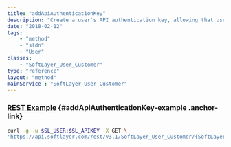 ```yaml
---
title: "addApiAuthenticationKey"
description: "Create a user's API authentication key, allowing that user access to query the SoftLayer API. addApiAuthenticationKey() returns the user's new API key. Each portal user is allowed only one API key. "
date: "2018-02-12"
tags:
    - "method"
    - "sldn"
    - "User"
classes:
    - "SoftLayer_User_Customer"
type: "reference"
layout: "method"
mainService : "SoftLayer_User_Customer"
---
```


### [REST Example](#addApiAuthenticationKey-example) <a href="/article/rest/"><i class="fas fa-question"></i></a> {#addApiAuthenticationKey-example .anchor-link} 
```bash
curl -g -u $SL_USER:$SL_APIKEY -X GET \
'https://api.softlayer.com/rest/v3.1/SoftLayer_User_Customer/{SoftLayer_User_CustomerID}/addApiAuthenticationKey'
```
